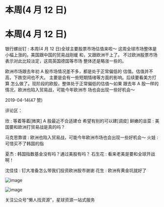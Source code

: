 # 本周(4 月 12 日)

# 本周(4 月 12 日)

银行螺丝钉 : 本周(4 月 12 日)全球主要股票市场估值来啦～ 这周全球市场整体是小幅上涨的。美国跟中国的贸易战刚缓 和，又跟欧洲干上了。 不过欧洲股票市场表示对此比较淡定，这周英国德国等市场 整体还是略涨一些的。

欧洲市场跟去年初 A 股市场情况差不多，都是处于正常偏低的 估值。估值并不高，下跌空间也不大。 主要是会有一些短期情绪等方面的影响。后续要看美方打算 怎么做了。现阶段的欧股，整体处于正常偏低的估值～如果 跟去年 A 股一样的情况，欧洲也陷入贸易战，可能今年欧洲市 场也会出现一些好机会～

2019-04-14(47 赞)

评论区：

欣 : 等着等着[微笑] A 股最近不合适建仓 希望有别的可以建[调皮] 鲜嫩的韭菜 : 美国要和欧洲打贸易战是真的吗？

马克思靠谱 : 欧洲也陷入贸易战，可能今年欧洲市场也会出现一些好机会～ 火娃 : 可惜买不了韩国的指

夏杰 : 韩国指数基金没有吗？通过美股有吗？ 石生花 : 看来老美是要和全球开战啊！

沈佳佳 : 钉大准备怎么带我们投资欧洲股市谢谢 花生 : 欧洲有黄金坑就好了

![image](img/Image_0241.png)

![image](img/Image_0251.png)

关注公众号"懒人找资源"，星球资源一站式服务